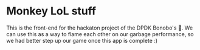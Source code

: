 # Monkey LoL stuff

This is the front-end for the hackaton project of the DPDK Bonobo's 🐒.
We can use this as a way to flame each other on our garbage performance, so we had better step up our game once this app is complete :)
